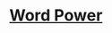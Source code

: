 # [Word Power](https://app.codesignal.com/python-arcade/complexity-of-comprehension/5rZN7nJ7Tkd9S4TLC/)
